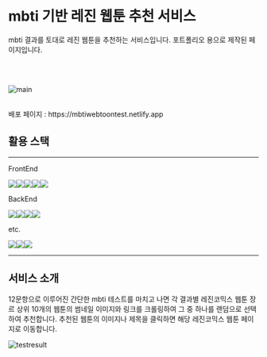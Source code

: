 # mbti 기반 레진 웹툰 추천 서비스

mbti 결과를 토대로 레진 웹툰을 추천하는 서비스입니다. 
포트폴리오 용으로 제작된 페이지입니다.

<br/>
<br/>

![main](https://user-images.githubusercontent.com/64121533/178946513-f71ff99a-813b-484f-a63e-eab941b73999.gif)

<br/>
배포 페이지 : https://mbtiwebtoontest.netlify.app

## 활용 스택

<hr/>

FrontEnd
<div style="display: flex">
<img src="https://img.shields.io/badge/React-20232A?style=for-the-badge&logo=react&logoColor=61DAFB">
<img src="https://img.shields.io/badge/Redux-593D88?style=for-the-badge&logo=redux&logoColor=white">
<img src="https://img.shields.io/badge/React_Router-CA4245?style=for-the-badge&logo=react-router&logoColor=white">
<img src="https://img.shields.io/badge/styled components-DB7093?style=for-the-badge&logo=styledcomponents&logoColor=white">
<img src="https://img.shields.io/badge/Netlify-00C7B7?style=for-the-badge&logo=netlify&logoColor=white">
</div>

BackEnd
<div style="display: flex">
<img src="https://img.shields.io/badge/Node.js-339933?style=for-the-badge&logo=nodedotjs&logoColor=white">
<img src="https://img.shields.io/badge/Express.js-000000?style=for-the-badge&logo=express&logoColor=white">
<img src="https://img.shields.io/badge/Puppeteer-40B5A4?style=for-the-badge&logo=Puppeteer&logoColor=white">
<img src="https://img.shields.io/badge/Heroku-430098?style=for-the-badge&logo=heroku&logoColor=white">
</div>

etc.
<div style="display: flex">
<img src="https://img.shields.io/badge/eslint-3A33D1?style=for-the-badge&logo=eslint&logoColor=white">
<img src="https://img.shields.io/badge/prettier-1A2C34?style=for-the-badge&logo=prettier&logoColor=F7BA3E">
<img src="https://img.shields.io/badge/Figma-F24E1E?style=for-the-badge&logo=figma&logoColor=white">
</div>
<hr/>

## 서비스 소개

12문항으로 이루어진 간단한 mbti 테스트를 마치고 나면 각 결과별 레진코믹스 웹툰 장르 상위 10개의 웹툰의 썸네일 이미지와 링크를 크롤링하여 그 중 하나를 랜덤으로 선택하여 추천합니다.
추천된 웹툰의 이미지나 제목을 클릭하면 해당 레진코믹스 웹툰 페이지로 이동합니다.

![testresult](https://user-images.githubusercontent.com/64121533/178947837-b4bfbf85-b14f-4c88-a021-66a866dd2783.gif)
